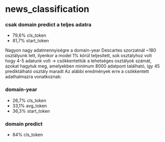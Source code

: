 # news_classification

### csak domain predict a teljes adatra
- 79,6% cls_token
- 81,7% start_token

Nagyon nagy adatmennyiségre a domain-year Descartes szorzatnál ~180 osztályunk lett, ilyenkor a model 1% körül teljesített, sok osztályhoz volt hogy 4-5 adatunk volt
-> csökkentettük a lehetséges osztályok számát, azokat hagytuk meg, amelyekben minimum 8000 adatpont található, így 45 prediktálható osztály maradt
Az alábbi eredmények erre a csökkentett adathalmazra vonatkoznak:

### domain-year
- 26,7% cls_token
- 33,1% avg_token
- 36,3% start_token

### domain predict
- 84% cls_token
